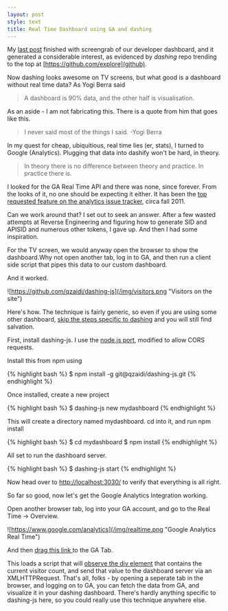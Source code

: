 ```yaml
---
layout: post
style: text
title: Real Time Dashboard using GA and dashing
---
```


My [last post](http://qzaidi.github.io/2013/06/21/autoscaling-with-aws/) finished with screengrab of our developer dashboard, and it generated a considerable interest, as evidenced by *dashing* repo trending to the top at [https://github.com/explore](github). 

Now dashing looks awesome on TV screens, but what good is a dashboard without real time data? As Yogi Berra said

> A dashboard is 90% data, and the other half is visualisation.

As an aside - I am not fabricating this. There is a quote from him that goes like this.

> I never said most of the things I said. -Yogi Berra

In my quest for cheap, ubiquitious, real time lies (er, stats), I turned to Google (Analytics). Plugging that data into dashify won't be hard, in theory.

> In theory there is no difference between theory and practice. In practice there is. 

I looked for the GA Real Time API and there was none, since forever. From the looks of it, no one should be expecting it either. It has been the [top requested feature on the analytics issue tracker](https://code.google.com/p/analytics-issues/issues/detail?id=154), circa fall 2011.

Can we work around that? I set out to seek an answer. After a few wasted attempts at Reverse Engineering and figuring how to generate SID and APISID and numerous other tokens, I gave up. And then I had some inspiration.

For the TV screen, we would anyway open the browser to show the dashboard.Why not open another tab, log in to GA, and then run a client side script that pipes this data to our custom dashboard. 

And it worked.

![https://github.com/qzaidi/dashing-js](/img/visitors.png "Visitors on the site")

Here's how. The technique is fairly generic, so even if you are using some other dashboard, [skip the steps specific to dashing](#galink) and you will still find salvation.

First, install dashing-js.  I use the [node.js port](https://github.com/qzaidi/dashing-js), modified to allow CORS requests. 

Install this from npm using

{% highlight bash %}
$ npm install -g git@qzaidi/dashing-js.git
{% endhighlight %}

Once installed, create a new project

{% highlight bash %}
$ dashing-js new mydashboard
{% endhighlight %}

This will create a directory named mydashboard. cd into it, and run npm install

{% highlight bash %}
$ cd mydashboard
$ npm install
{% endhighlight %}

All set to run the dashboard server. 

{% highlight bash %}
$ dashing-js start
{% endhighlight %}

Now head over to [http://localhost:3030/](http://localhost:3030/) to verify that everything is all right.

<a id='galink'>So far so good,  now let's get the Google Analytics Integration working.</a>

Open another browser tab, log into your GA account, and go to the Real Time -> Overview.

![https://www.google.com/analytics](/img/realtime.png "Google Analytics Real Time")

And then <a href="javascript: (function() { var script = document.createElement('script'); script.async = true; script.src = 'https://gist.github.com/qzaidi/6a15df8f3c2e5e61b8b0/raw/03d3b2f0915cfe05227e48a55354d45a2a086a62/galink'; document.getElementsByTagName('head')[0].appendChild(script)}())"> drag this link </a> to the GA Tab. 

This loads a script that will [observe the div element](https://developer.mozilla.org/en-US/docs/Web/API/MutationObserver) that contains the current visitor count, and send that value to the dashboard server via an XMLHTTPRequest. That's all, folks - by opening a seperate tab in the browser, and logging on to GA, you can fetch the data from GA, and visualize it in your dashing dashboard. There's hardly anything specific to dashing-js here, so you could really use this technique anywhere else.

<script src="https://gist.github.com/qzaidi/6a15df8f3c2e5e61b8b0.js"></script>

